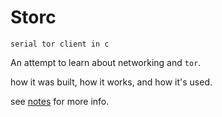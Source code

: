 # Storc
    serial tor client in c

An attempt to learn about networking and `tor`.

how it was built, how it works, and how it's used.

<!-- TODO: fill in as I go  -->
see [notes](notes.md) for more info.
